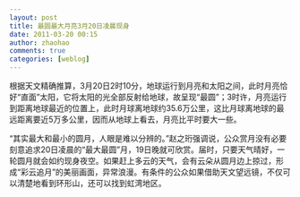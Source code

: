 ```yaml
---
layout: post
title: 最圆最大月亮3月20日凌晨现身
date: 2011-03-20 00:15
author: zhaohao
comments: true
categories: [weblog]
---
```

根据天文精确推算，3月20日2时10分，地球运行到月亮和太阳之间，此时月亮恰好“直面”太阳，它将太阳的光全部反射给地球，故呈现“最圆”；3时许，月亮运行到距离地球最近的位置上，此时月球离地球约35.6万公里，这比月球离地球的最远距离要近5万多公里，因而从地球上看去，月亮比平时要大一些。

“其实最大和最小的圆月，人眼是难以分辨的。”赵之珩强调说，公众赏月没有必要刻意追求20日凌晨的“最大最圆”月，19日晚就可欣赏。届时，只要天气晴好，一轮圆月就会如约现身夜空。如果赶上多云的天气，会有云朵从圆月边上掠过，形成“彩云追月”的美丽画面，异常浪漫。有条件的公众如果借助天文望远镜，不仅可以清楚地看到环形山，还可以找到虹湾地区。
